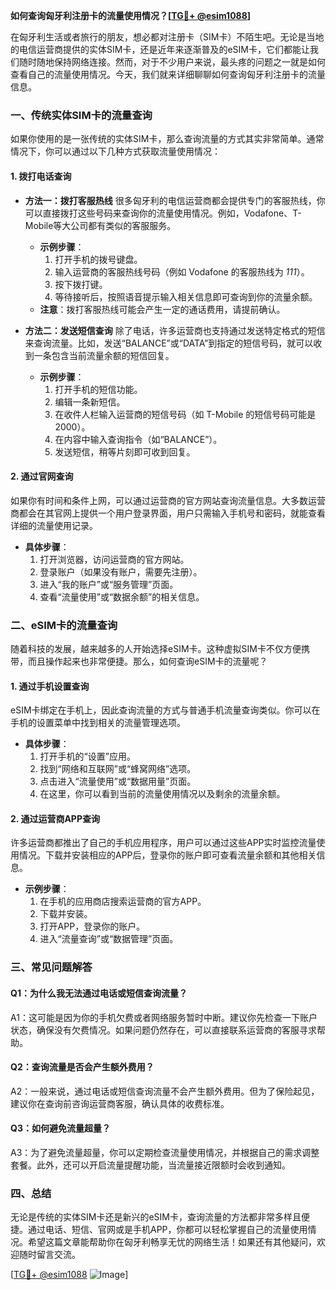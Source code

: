 **如何查询匈牙利注册卡的流量使用情况？[[TG💪+ @esim1088](https://t.me/s/esim1088)]**

在匈牙利生活或者旅行的朋友，想必都对注册卡（SIM卡）不陌生吧。无论是当地的电信运营商提供的实体SIM卡，还是近年来逐渐普及的eSIM卡，它们都能让我们随时随地保持网络连接。然而，对于不少用户来说，最头疼的问题之一就是如何查看自己的流量使用情况。今天，我们就来详细聊聊如何查询匈牙利注册卡的流量信息。

### 一、传统实体SIM卡的流量查询

如果你使用的是一张传统的实体SIM卡，那么查询流量的方式其实非常简单。通常情况下，你可以通过以下几种方式获取流量使用情况：

#### 1. **拨打电话查询**
   - **方法一：拨打客服热线**
     很多匈牙利的电信运营商都会提供专门的客服热线，你可以直接拨打这些号码来查询你的流量使用情况。例如，Vodafone、T-Mobile等大公司都有类似的客服服务。
     - **示例步骤**：
       1. 打开手机的拨号键盘。
       2. 输入运营商的客服热线号码（例如 Vodafone 的客服热线为 *111*）。
       3. 按下拨打键。
       4. 等待接听后，按照语音提示输入相关信息即可查询到你的流量余额。
     - **注意**：拨打客服热线可能会产生一定的通话费用，请提前确认。

   - **方法二：发送短信查询**
     除了电话，许多运营商也支持通过发送特定格式的短信来查询流量。比如，发送“BALANCE”或“DATA”到指定的短信号码，就可以收到一条包含当前流量余额的短信回复。
     - **示例步骤**：
       1. 打开手机的短信功能。
       2. 编辑一条新短信。
       3. 在收件人栏输入运营商的短信号码（如 T-Mobile 的短信号码可能是 2000）。
       4. 在内容中输入查询指令（如“BALANCE”）。
       5. 发送短信，稍等片刻即可收到回复。

#### 2. **通过官网查询**
   如果你有时间和条件上网，可以通过运营商的官方网站查询流量信息。大多数运营商都会在其官网上提供一个用户登录界面，用户只需输入手机号和密码，就能查看详细的流量使用记录。
   - **具体步骤**：
     1. 打开浏览器，访问运营商的官方网站。
     2. 登录账户（如果没有账户，需要先注册）。
     3. 进入“我的账户”或“服务管理”页面。
     4. 查看“流量使用”或“数据余额”的相关信息。

### 二、eSIM卡的流量查询

随着科技的发展，越来越多的人开始选择eSIM卡。这种虚拟SIM卡不仅方便携带，而且操作起来也非常便捷。那么，如何查询eSIM卡的流量呢？

#### 1. **通过手机设置查询**
   eSIM卡绑定在手机上，因此查询流量的方式与普通手机流量查询类似。你可以在手机的设置菜单中找到相关的流量管理选项。
   - **具体步骤**：
     1. 打开手机的“设置”应用。
     2. 找到“网络和互联网”或“蜂窝网络”选项。
     3. 点击进入“流量使用”或“数据用量”页面。
     4. 在这里，你可以看到当前的流量使用情况以及剩余的流量余额。

#### 2. **通过运营商APP查询**
   许多运营商都推出了自己的手机应用程序，用户可以通过这些APP实时监控流量使用情况。下载并安装相应的APP后，登录你的账户即可查看流量余额和其他相关信息。
   - **示例步骤**：
     1. 在手机的应用商店搜索运营商的官方APP。
     2. 下载并安装。
     3. 打开APP，登录你的账户。
     4. 进入“流量查询”或“数据管理”页面。

### 三、常见问题解答

#### Q1：为什么我无法通过电话或短信查询流量？
A1：这可能是因为你的手机欠费或者网络服务暂时中断。建议你先检查一下账户状态，确保没有欠费情况。如果问题仍然存在，可以直接联系运营商的客服寻求帮助。

#### Q2：查询流量是否会产生额外费用？
A2：一般来说，通过电话或短信查询流量不会产生额外费用。但为了保险起见，建议你在查询前咨询运营商客服，确认具体的收费标准。

#### Q3：如何避免流量超量？
A3：为了避免流量超量，你可以定期检查流量使用情况，并根据自己的需求调整套餐。此外，还可以开启流量提醒功能，当流量接近限额时会收到通知。

### 四、总结

无论是传统的实体SIM卡还是新兴的eSIM卡，查询流量的方法都非常多样且便捷。通过电话、短信、官网或是手机APP，你都可以轻松掌握自己的流量使用情况。希望这篇文章能帮助你在匈牙利畅享无忧的网络生活！如果还有其他疑问，欢迎随时留言交流。

[[TG💪+ @esim1088](https://t.me/s/esim1088) ![Image](https://i.postimg.cc/4NQfJmqS/Snipaste-2025-05-13-00-14-12.png)]